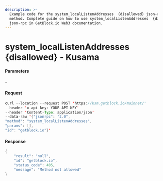 ```yaml
---
description: >-
  Example code for the system_localListenAddresses  {disallowed} json-rpc
  method. Сomplete guide on how to use system_localListenAddresses  {disallowed}
  json-rpc in GetBlock.io Web3 documentation.
---
```


# system\_localListenAddresses {disallowed} - Kusama

#### Parameters

\-

#### Request

```java
curl --location --request POST 'https://ksm.getblock.io/mainnet/' 
--header 'x-api-key: YOUR-API-KEY' 
--header 'Content-Type: application/json' 
--data-raw '{"jsonrpc": "2.0",
"method": "system_localListenAddresses",
"params": [],
"id": "getblock.io"}'
```

#### Response

```java
{
    "result": "null",
    "id": "getblock.io",
    "status_code": 405,
    "message": "Method not allowed"
}
```
